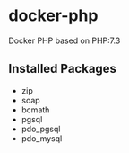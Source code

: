 # docker-php

Docker PHP based on PHP:7.3

## Installed Packages

* zip
* soap
* bcmath
* pgsql
* pdo_pgsql
* pdo_mysql
